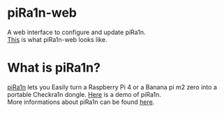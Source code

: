 # piRa1n-web
A web interface to configure and update piRa1n.\
[This](https://www.youtube.com/watch?v=1OL3uCGJpxc) is what piRa1n-web looks like.

# What is piRa1n?
[piRa1n](https://github.com/raspberryenvoie/piRa1n) lets you Easily turn a Raspberry Pi 4 or a Banana pi m2 zero into a portable Checkra1n dongle. [Here](https://youtu.be/lqGb8SG-VII) is a demo of piRa1n.\
More informations about piRa1n can be found [here](https://github.com/raspberryenvoie/piRa1n).
